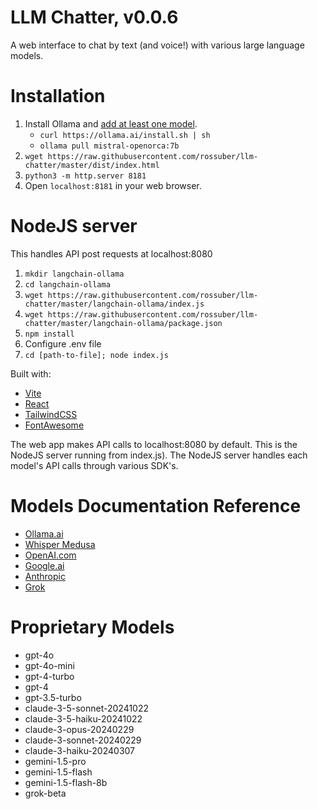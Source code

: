 # LLM Chatter, v0.0.6

A web interface to chat by text (and voice!) with various large language models.

# Installation

1. Install Ollama and [add at least one model](https://www.ollama.ai/library).
   - `curl https://ollama.ai/install.sh | sh`
   - `ollama pull mistral-openorca:7b`
2. `wget https://raw.githubusercontent.com/rossuber/llm-chatter/master/dist/index.html`
3. `python3 -m http.server 8181`
4. Open `localhost:8181` in your web browser.

# NodeJS server

This handles API post requests at localhost:8080

1. `mkdir langchain-ollama`
2. `cd langchain-ollama`
3. `wget https://raw.githubusercontent.com/rossuber/llm-chatter/master/langchain-ollama/index.js`
4. `wget https://raw.githubusercontent.com/rossuber/llm-chatter/master/langchain-ollama/package.json`
5. `npm install`
6. Configure .env file
7. `cd [path-to-file]; node index.js`

Built with: 

- [Vite](https://vitejs.dev/)
- [React](https://react.dev/)
- [TailwindCSS](https://tailwindcss.com/)
- [FontAwesome](https://fontawesome.com/)

The web app makes API calls to localhost:8080 by default. This is the NodeJS server running from index.js). The NodeJS server handles each model's API calls through various SDK's.

# Models Documentation Reference
- [Ollama.ai](https://github.com/jmorganca/ollama/blob/main/docs/api.md)
- [Whisper Medusa](https://github.com/aiola-lab/whisper-medusa)
- [OpenAI.com](https://platform.openai.com/docs/overview)
- [Google.ai](https://ai.google.dev/gemini-api/docs)
- [Anthropic](https://docs.anthropic.com/)
- [Grok](https://docs.x.ai/docs)

# Proprietary Models
- gpt-4o
- gpt-4o-mini
- gpt-4-turbo
- gpt-4
- gpt-3.5-turbo
- claude-3-5-sonnet-20241022
- claude-3-5-haiku-20241022
- claude-3-opus-20240229
- claude-3-sonnet-20240229
- claude-3-haiku-20240307
- gemini-1.5-pro
- gemini-1.5-flash
- gemini-1.5-flash-8b
- grok-beta